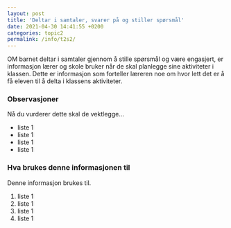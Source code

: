 ```yaml
---
layout: post
title: 'Deltar i samtaler, svarer på og stiller spørsmål'
date: 2021-04-30 14:41:55 +0200
categories: topic2
permalink: /info/t2s2/
---
```


OM barnet deltar i samtaler gjennom å stille spørsmål og være engasjert, er informasjon lærer og
skole bruker når de skal planlegge sine aktiviteter i klassen. Dette er informasjon som forteller
læreren noe om hvor lett det er å få eleven til å delta i klassens aktiviteter.

### Observasjoner

Nå du vurderer dette skal de vektlegge...

- liste 1
- liste 1
- liste 1
- liste 1

### Hva brukes denne informasjonen til

Denne informasjon brukes til.

1. liste 1
2. liste 1
3. liste 1
4. liste 1
